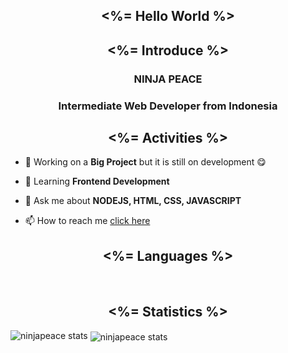 <h2 align="center"><%= Hello World %></h2>
<H2 align="center"><%= Introduce %></H2>
<H3 align="center">NINJA PEACE</H3>
<H3 align="center">Intermediate Web Developer from Indonesia</H3>
<H2></H2>
<H2 align="center"><%= Activities %></H2>

- 🔭 Working on a **Big Project** but it is still on development 😋

- 🌱 Learning **Frontend Development**

- 💬 Ask me about **NODEJS, HTML, CSS, JAVASCRIPT**

- 📫 How to reach me [click here](https://instagram.com/ninja_peace)
<H2></H2>
<h2 align="center"><%= Languages %></h2>
<p align="left"> 
<a href="https://developer.mozilla.org/en-US/docs/Web/JavaScript" target="_blank" rel="noreferrer"> <img src="https://raw.githubusercontent.com/devicons/devicon/master/icons/javascript/javascript-original.svg" alt="javascript" width="40" height="40"/> </a> 
<a href="https://www.typescriptlang.org/" target="_blank" rel="noreferrer"> <img src="https://raw.githubusercontent.com/devicons/devicon/master/icons/typescript/typescript-original.svg" alt="typescript" width="40" height="40"/> </a>
<a href="https://www.w3.org/html/" target="_blank" rel="noreferrer"> <img src="https://raw.githubusercontent.com/devicons/devicon/master/icons/html5/html5-original-wordmark.svg" alt="html5" width="40" height="40"/> </a>
 <a href="https://www.w3schools.com/css/" target="_blank" rel="noreferrer"> <img src="https://raw.githubusercontent.com/devicons/devicon/master/icons/css3/css3-original-wordmark.svg" alt="css3" width="40" height="40"/> </a> 
<a href="https://www.python.org" target="_blank" rel="noreferrer"> <img src="https://raw.githubusercontent.com/devicons/devicon/master/icons/python/python-original.svg" alt="python" width="40" height="40"/> </a>
</p>
<H2></H2>
<H2 align="center"><%= Statistics %></H2>
<p><img align="left" src="https://github-readme-stats.vercel.app/api/top-langs?username=ninjapeace&show_icons=true&locale=en&layout=compact" alt="ninjapeace stats" /></p>

<p>&nbsp;<img align="center" src="https://github-readme-stats.vercel.app/api?username=ninjapeace&show_icons=true&locale=en" alt="ninjapeace stats" /></p>
